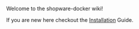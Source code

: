 Welcome to the shopware-docker wiki!

If you are new here checkout the [Installation](https://github.com/shyim/shopware-docker/wiki/Installation) Guide.